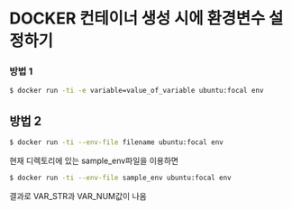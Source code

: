 # DOCKER 컨테이너 생성 시에 환경변수 설정하기

### 방법 1
```sh
$ docker run -ti -e variable=value_of_variable ubuntu:focal env
```

## 방법 2
```sh
$ docker run -ti --env-file filename ubuntu:focal env
```

현재 디렉토리에 있는 sample_env파일을 이용하면  
```sh
$ docker run -ti --env-file sample_env ubuntu:focal env
```
 
결과로 VAR_STR과 VAR_NUM값이 나옴
